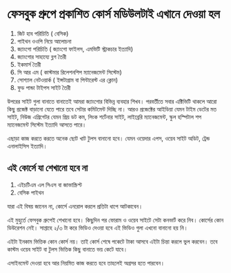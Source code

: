 # ফেসবুক গ্রুপে প্রকাশিত কোর্স মডিউলটাই এখানে দেওয়া হল 

1. জিট হাব পরিচিতি  ( বেসিক)  
2. পাইথন ওওপি নিয়ে আলোচনা
3. জ্যাংগো পরিচিতি ( জ্যাংগো ফাইলস, এমভিটি স্ট্রাকচার ইত্যাদি)
4. জ্যাংগোর সাহায্যে ব্লগ তৈরী 
5. ইকমার্স তৈরী
6. সি আর এম ( কাস্টমার রিলেশনশিপ ম্যানেজমেন্ট সিস্টেম)
7. সোশ্যাল নেটওয়ার্ক ( ইন্সটাগ্রাম বা পিন্টারেস্ট এর ক্লোন) 
8. ফুড পান্ডা টাইপস সাইট তৈরী   


উপরের সাইট গুলা বানাতে বানাতেই আমরা জ্যাংগোর বিভিন্ন ব্যবহার শিখব। পরবর্তীতে সবার এক্টিভিটি থাকলে আরো কিছু প্রজেক্ট বাড়ানো যেতে পারে তবে সেটার কমিটমেন্ট দিচ্ছি না। আরও প্রজেক্টের আইডিয়া যেমন টাইম ডেটের মত সাইট, নিউজ এগ্রিগেটর যেমন প্রিয় ডট কম, লিংক শর্টেনার সাইট, লাইব্রেরি ম্যানেজমেন্ট,  স্কুল হস্পিটাল শপ ম্যানেজমেন্ট সিস্টেম ইত্যাদি আসতে পারে।  

এছাড়া কাজ করতে করতে অনেক ছোট খাট টুলস বানানো হবে। যেমন ওয়েদার এপস, ওয়েব সাইট অডিট,  ট্রেন্ড এনালাইসিস ইত্যাদি।

## এই কোর্সে যা শেখানো হবে না
1. এইচটিএম এল সিএস বা জাভাস্ক্রিপ্ট 
2. বেসিক পাইথন 

যারা এই বিষয় জানেন না, কোর্সে এনরোল করলে প্রতিটা ধাপে আটকাবেন। 

এই মুহুর্তে ফেসবুক গ্রুপেই শেখানো হবে। কিছুদিন পর ফোরাম ও ওয়েব সাইটে সেটা কনভার্ট করে নিব। কোর্সের কোন ডিউরেশন নেই। সাপ্তাহে ২/৩ টা করে ভিডিও দেওয়া হবে এই ভিডিও গুলা এখনো বানানো হয় নি।   

এইটা ইনকাম ভিত্তিক কোন কোর্স নয়। তাই কোর্স শেষে পকেটে টাকা আসবে এইটা চিন্তা করলে ভুল করবেন। তবে কাস্টম ওয়েব সাইট বা টুলস ভিত্তিক কিছু বানাতে ভয় কেটে যাবে। 

এসাইনমেন্ট দেওয়া হবে আর নিয়মিত কাজ করতে হবে তাহলেই অগ্রসর হতে পারবেন। 
